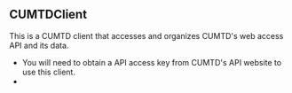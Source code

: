 ## CUMTDClient
This is a CUMTD client that accesses and organizes CUMTD's web access API and its data.
* You will need to obtain a API access key from CUMTD's API website to use this client.
*
